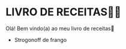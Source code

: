 # LIVRO DE RECEITAS:woman_cook:

Olá! Bem vindo(a) ao meu livro de receitas:wave:

- Strogonoff de frango
